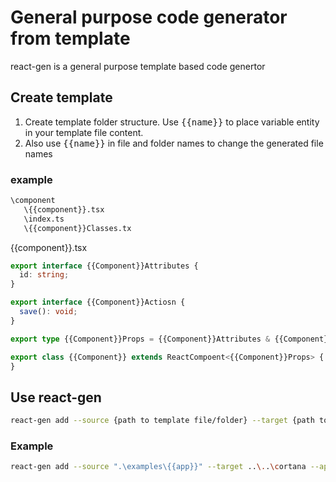 # General purpose code generator from template

react-gen is a general purpose template based code genertor

## Create template

1. Create template folder structure. Use <kbd>{{name}}</kbd> to place variable entity in your template file content.
1. Also use <kbd>{{name}}</kbd> in file and folder names to change the generated file names

### example

```bash
\component
   \{{component}}.tsx
   \index.ts
   \{{component}}Classes.tx
```

{{component}}.tsx

```typescript
export interface {{Component}}Attributes {
  id: string;
}

export interface {{Component}}Actiosn {
  save(): void;
}

export type {{Component}}Props = {{Component}}Attributes & {{Component}}Actions;

export class {{Component}} extends ReactCompoent<{{Component}}Props> {
}
```

## Use react-gen

```bash
react-gen add --source {path to template file/folder} --target {path to target source file/folder} (--{fieldName} {filedValue})*
```

### Example

```bash
react-gen add --source ".\examples\{{app}}" --target ..\..\cortana --app cortana --port 3010 --version 1.3.0--app cortana --port 3010 --version 1.3.0 --package @intercom/cortana
```
